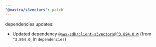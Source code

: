 ```yaml
---
"@mastra/s3vectors": patch
---
```

dependencies updates:
  - Updated dependency [`@aws-sdk/client-s3vectors@^3.894.0` ↗︎](https://www.npmjs.com/package/@aws-sdk/client-s3vectors/v/3.894.0) (from `^3.864.0`, in `dependencies`)
